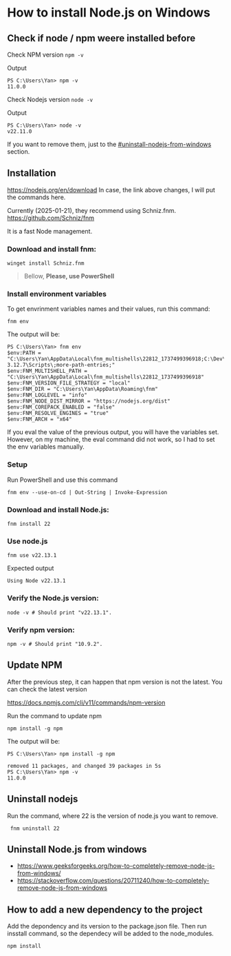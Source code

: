 # How to install Node.js on Windows

## Check if node / npm weere installed before

Check NPM version
`npm -v`

Output
```
PS C:\Users\Yan> npm -v
11.0.0
```

Check Nodejs version
`node -v`

Output
```
PS C:\Users\Yan> node -v
v22.11.0
```

If you want to remove them, just to the [#uninstall-nodejs-from-windows](#uninstall-nodejs-from-windows) section.

## Installation

https://nodejs.org/en/download
In case, the link above changes, I will put the commands here.

Currently (2025-01-21), they recommend using Schniz.fnm. 
https://github.com/Schniz/fnm

It is a fast Node management.

### Download and install fnm:
```
winget install Schniz.fnm
```

> Bellow, 
> **Please, use PowerShell**

### Install environment variables
To get envrinment variables names and their values, run this command:
```
fnm env
```
The output will be:
```
PS C:\Users\Yan> fnm env
$env:PATH = "C:\Users\Yan\AppData\Local\fnm_multishells\22812_1737499396918;C:\Dev\python\python-3.12.7\Scripts\;more-path-entries;"
$env:FNM_MULTISHELL_PATH = "C:\Users\Yan\AppData\Local\fnm_multishells\22812_1737499396918"
$env:FNM_VERSION_FILE_STRATEGY = "local"
$env:FNM_DIR = "C:\Users\Yan\AppData\Roaming\fnm"
$env:FNM_LOGLEVEL = "info"
$env:FNM_NODE_DIST_MIRROR = "https://nodejs.org/dist"
$env:FNM_COREPACK_ENABLED = "false"
$env:FNM_RESOLVE_ENGINES = "true"
$env:FNM_ARCH = "x64"
```

If you eval the value of the previous output, you will have the variables set. However, on my machine, the eval command did not work, so I had to set the env variables manually.

### Setup
Run PowerShell and use this command
```
fnm env --use-on-cd | Out-String | Invoke-Expression
```

### Download and install Node.js:
```
fnm install 22
```

### Use node.js
```
fnm use v22.13.1
```
Expected output
```
Using Node v22.13.1
```

### Verify the Node.js version:
```
node -v # Should print "v22.13.1".
```
### Verify npm version:
```
npm -v # Should print "10.9.2".
```

## Update NPM
After the previous step, it can happen that npm version is not the latest. You can check the latest version

https://docs.npmjs.com/cli/v11/commands/npm-version

Run the command to update npm
```
npm install -g npm
```

The output will be:
```
PS C:\Users\Yan> npm install -g npm

removed 11 packages, and changed 39 packages in 5s
PS C:\Users\Yan> npm -v
11.0.0
```

## Uninstall nodejs
Run the command, where 22 is the version of node.js you want to remove.
```
 fnm uninstall 22
```

## Uninstall Node.js from windows
- https://www.geeksforgeeks.org/how-to-completely-remove-node-js-from-windows/
- https://stackoverflow.com/questions/20711240/how-to-completely-remove-node-js-from-windows

## How to add a new dependency to the project
Add the depondency and its version to the package.json file.
Then run insstall command, so the dependecy will be added to the node_modules.
```
npm install
```
